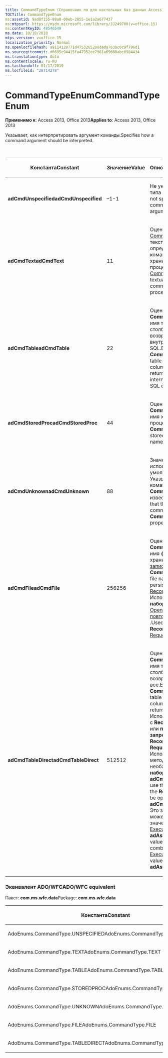 ```yaml
---
title: CommandTypeEnum (Справочник по для настольных баз данных Access)
TOCTitle: CommandTypeEnum
ms:assetid: 9ad8f155-88a0-00eb-2855-1e1a2a677437
ms:mtpsurl: https://msdn.microsoft.com/library/JJ249700(v=office.15)
ms:contentKeyID: 48546549
ms.date: 10/18/2018
mtps_version: v=office.15
localization_priority: Normal
ms.openlocfilehash: a9114128771d4753265208dada763ac0c9f796d1
ms.sourcegitcommit: d6695c94415fa47952ee7961a69660abc0904434
ms.translationtype: Auto
ms.contentlocale: ru-RU
ms.lasthandoff: 01/17/2019
ms.locfileid: "28714278"
---
```

# <a name="commandtypeenum"></a><span data-ttu-id="4654c-102">CommandTypeEnum</span><span class="sxs-lookup"><span data-stu-id="4654c-102">CommandTypeEnum</span></span>

<span data-ttu-id="4654c-103">**Применимо к**: Access 2013, Office 2013</span><span class="sxs-lookup"><span data-stu-id="4654c-103">**Applies to**: Access 2013, Office 2013</span></span>

<span data-ttu-id="4654c-104">Указывает, как интерпретировать аргумент команды.</span><span class="sxs-lookup"><span data-stu-id="4654c-104">Specifies how a command argument should be interpreted.</span></span>

<br/>

<table>
<colgroup>
<col style="width: 33%" />
<col style="width: 33%" />
<col style="width: 33%" />
</colgroup>
<thead>
<tr class="header">
<th><p><span data-ttu-id="4654c-105">Константа</span><span class="sxs-lookup"><span data-stu-id="4654c-105">Constant</span></span></p></th>
<th><p><span data-ttu-id="4654c-106">Значение</span><span class="sxs-lookup"><span data-stu-id="4654c-106">Value</span></span></p></th>
<th><p><span data-ttu-id="4654c-107">Описание</span><span class="sxs-lookup"><span data-stu-id="4654c-107">Description</span></span></p></th>
</tr>
</thead>
<tbody>
<tr class="odd">
<td><p><span data-ttu-id="4654c-108"><strong>adCmdUnspecified</strong></span><span class="sxs-lookup"><span data-stu-id="4654c-108"><strong>adCmdUnspecified</strong></span></span></p></td>
<td><p><span data-ttu-id="4654c-109">–1</span><span class="sxs-lookup"><span data-stu-id="4654c-109">-1</span></span></p></td>
<td><p><span data-ttu-id="4654c-110">Не указан аргумент типа команды.</span><span class="sxs-lookup"><span data-stu-id="4654c-110">Does not specify the command type argument.</span></span></p></td>
</tr>
<tr class="even">
<td><p><span data-ttu-id="4654c-111"><strong>adCmdText</strong></span><span class="sxs-lookup"><span data-stu-id="4654c-111"><strong>adCmdText</strong></span></span></p></td>
<td><p><span data-ttu-id="4654c-112">1</span><span class="sxs-lookup"><span data-stu-id="4654c-112">1</span></span></p></td>
<td><p><span data-ttu-id="4654c-113">Оценивает <a href="commandtext-property-ado.md">CommandText</a> как текстовое определения вызова команды или хранимой процедуры.</span><span class="sxs-lookup"><span data-stu-id="4654c-113">Evaluates <a href="commandtext-property-ado.md">CommandText</a> as a textual definition of a command or stored procedure call.</span></span></p></td>
</tr>
<tr class="odd">
<td><p><span data-ttu-id="4654c-114"><strong>adCmdTable</strong></span><span class="sxs-lookup"><span data-stu-id="4654c-114"><strong>adCmdTable</strong></span></span></p></td>
<td><p><span data-ttu-id="4654c-115">2</span><span class="sxs-lookup"><span data-stu-id="4654c-115">2</span></span></p></td>
<td><p><span data-ttu-id="4654c-116">Оценивает <strong>CommandText</strong> как имя таблицы, столбцы возвращаются с внутренними запрос SQL.</span><span class="sxs-lookup"><span data-stu-id="4654c-116">Evaluates <strong>CommandText</strong> as a table name whose columns are all returned by an internally generated SQL query.</span></span></p></td>
</tr>
<tr class="even">
<td><p><span data-ttu-id="4654c-117"><strong>adCmdStoredProc</strong></span><span class="sxs-lookup"><span data-stu-id="4654c-117"><strong>adCmdStoredProc</strong></span></span></p></td>
<td><p><span data-ttu-id="4654c-118">4</span><span class="sxs-lookup"><span data-stu-id="4654c-118">4</span></span></p></td>
<td><p><span data-ttu-id="4654c-119">Оценивает <strong>CommandText</strong> как имя хранимой процедуры.</span><span class="sxs-lookup"><span data-stu-id="4654c-119">Evaluates <strong>CommandText</strong> as a stored procedure name.</span></span></p></td>
</tr>
<tr class="odd">
<td><p><span data-ttu-id="4654c-120"><strong>adCmdUnknown</strong></span><span class="sxs-lookup"><span data-stu-id="4654c-120"><strong>adCmdUnknown</strong></span></span></p></td>
<td><p><span data-ttu-id="4654c-121">8</span><span class="sxs-lookup"><span data-stu-id="4654c-121">8</span></span></p></td>
<td><p><span data-ttu-id="4654c-122">Значение, используемое по умолчанию.</span><span class="sxs-lookup"><span data-stu-id="4654c-122">Default.</span></span> <span data-ttu-id="4654c-123">Указывает, что тип команды в свойстве <strong>CommandText</strong> не известен.</span><span class="sxs-lookup"><span data-stu-id="4654c-123">Indicates that the type of command in the <strong>CommandText</strong> property is not known.</span></span></p></td>
</tr>
<tr class="even">
<td><p><span data-ttu-id="4654c-124"><strong>adCmdFile</strong></span><span class="sxs-lookup"><span data-stu-id="4654c-124"><strong>adCmdFile</strong></span></span></p></td>
<td><p><span data-ttu-id="4654c-125">256</span><span class="sxs-lookup"><span data-stu-id="4654c-125">256</span></span></p></td>
<td><p><span data-ttu-id="4654c-126">Оценивает <strong>CommandText</strong> как имя файла постоянно хранимых <a href="recordset-object-ado.md">набора записей</a>.</span><span class="sxs-lookup"><span data-stu-id="4654c-126">Evaluates <strong>CommandText</strong> as the file name of a persistently stored <a href="recordset-object-ado.md">Recordset</a>.</span></span> <span data-ttu-id="4654c-127">Используется с <strong>набора записей.</strong> <a href="open-method-ado-recordset.md">Open</a> или только <a href="requery-method-ado.md">повторный запрос</a> .</span><span class="sxs-lookup"><span data-stu-id="4654c-127">Used with <strong>Recordset.</strong><a href="open-method-ado-recordset.md">Open</a> or <a href="requery-method-ado.md">Requery</a> only.</span></span></p></td>
</tr>
<tr class="odd">
<td><p><span data-ttu-id="4654c-128"><strong>adCmdTableDirect</strong></span><span class="sxs-lookup"><span data-stu-id="4654c-128"><strong>adCmdTableDirect</strong></span></span></p></td>
<td><p><span data-ttu-id="4654c-129">512</span><span class="sxs-lookup"><span data-stu-id="4654c-129">512</span></span></p></td>
<td><p><span data-ttu-id="4654c-130">Оценивает <strong>CommandText</strong> как имя таблицы, столбцы возвращаются все.</span><span class="sxs-lookup"><span data-stu-id="4654c-130">Evaluates <strong>CommandText</strong> as a table name whose columns are all returned.</span></span> <span data-ttu-id="4654c-131">Используется только с <strong>Recordset.Open</strong> или <strong>повторный запрос</strong> .</span><span class="sxs-lookup"><span data-stu-id="4654c-131">Used with <strong>Recordset.Open</strong> or <strong>Requery</strong> only.</span></span> <span data-ttu-id="4654c-132">Использование метода <a href="seek-method-ado.md">Seek</a> , необходимо открыть <strong>набора записей</strong> с <strong>adCmdTableDirect</strong>.</span><span class="sxs-lookup"><span data-stu-id="4654c-132">To use the <a href="seek-method-ado.md">Seek</a> method, the <strong>Recordset</strong> must be opened with <strong>adCmdTableDirect</strong>.</span></span> <span data-ttu-id="4654c-133">Это значение не может быть вместе с значение <a href="executeoptionenum.md">ExecuteOptionEnum</a> <strong>adAsyncExecute</strong>.</span><span class="sxs-lookup"><span data-stu-id="4654c-133">This value cannot be combined with the <a href="executeoptionenum.md">ExecuteOptionEnum</a> value <strong>adAsyncExecute</strong>.</span></span></p></td>
</tr>
</tbody>
</table>


### <a name="adowfc-equivalent"></a><span data-ttu-id="4654c-134">Эквивалент ADO/WFC</span><span class="sxs-lookup"><span data-stu-id="4654c-134">ADO/WFC equivalent</span></span>

<span data-ttu-id="4654c-135">Пакет: **com.ms.wfc.data**</span><span class="sxs-lookup"><span data-stu-id="4654c-135">Package: **com.ms.wfc.data**</span></span>

<table>
<colgroup>
<col style="width: 100%" />
</colgroup>
<thead>
<tr class="header">
<th><p><span data-ttu-id="4654c-136">Константа</span><span class="sxs-lookup"><span data-stu-id="4654c-136">Constant</span></span></p></th>
</tr>
</thead>
<tbody>
<tr class="odd">
<td><p><span data-ttu-id="4654c-137">AdoEnums.CommandType.UNSPECIFIED</span><span class="sxs-lookup"><span data-stu-id="4654c-137">AdoEnums.CommandType.UNSPECIFIED</span></span></p></td>
</tr>
<tr class="even">
<td><p><span data-ttu-id="4654c-138">AdoEnums.CommandType.TEXT</span><span class="sxs-lookup"><span data-stu-id="4654c-138">AdoEnums.CommandType.TEXT</span></span></p></td>
</tr>
<tr class="odd">
<td><p><span data-ttu-id="4654c-139">AdoEnums.CommandType.TABLE</span><span class="sxs-lookup"><span data-stu-id="4654c-139">AdoEnums.CommandType.TABLE</span></span></p></td>
</tr>
<tr class="even">
<td><p><span data-ttu-id="4654c-140">AdoEnums.CommandType.STOREDPROC</span><span class="sxs-lookup"><span data-stu-id="4654c-140">AdoEnums.CommandType.STOREDPROC</span></span></p></td>
</tr>
<tr class="odd">
<td><p><span data-ttu-id="4654c-141">AdoEnums.CommandType.UNKNOWN</span><span class="sxs-lookup"><span data-stu-id="4654c-141">AdoEnums.CommandType.UNKNOWN</span></span></p></td>
</tr>
<tr class="even">
<td><p><span data-ttu-id="4654c-142">AdoEnums.CommandType.FILE</span><span class="sxs-lookup"><span data-stu-id="4654c-142">AdoEnums.CommandType.FILE</span></span></p></td>
</tr>
<tr class="odd">
<td><p><span data-ttu-id="4654c-143">AdoEnums.CommandType.TABLEDIRECT</span><span class="sxs-lookup"><span data-stu-id="4654c-143">AdoEnums.CommandType.TABLEDIRECT</span></span></p></td>
</tr>
</tbody>
</table>

